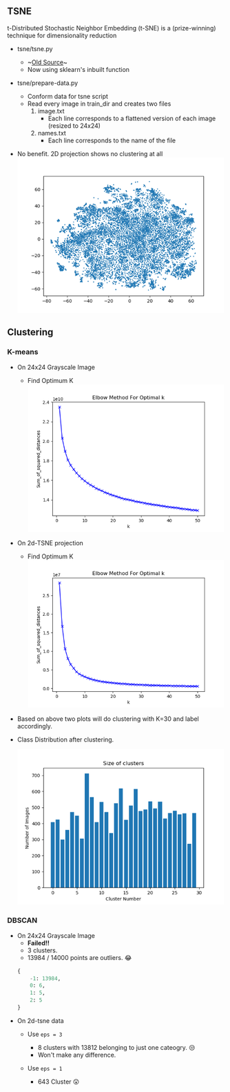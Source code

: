 ## TSNE

t-Distributed Stochastic Neighbor Embedding (t-SNE) is a (prize-winning) technique for dimensionality reduction

- tsne/tsne.py   
    - ~[Old Source](https://lvdmaaten.github.io/tsne/)~
    - Now using sklearn's inbuilt function

- tsne/prepare-data.py
    - Conform data for tsne script
    - Read every image in train_dir and creates two files
        1. image.txt
            - Each line corresponds to a flattened version of each image (resized to 24x24)
        2. names.txt
            - Each line corresponds to the name of the file

- No benefit. 2D projection shows no clustering at all
    ![](results/2d-tsne-plot.png)
 
## Clustering

### K-means

- On 24x24 Grayscale Image
    + Find Optimum K  
        ![](results/kmeans-24.png)

- On 2d-TSNE projection
    + Find Optimum K  
        ![](results/kmeans-2d-tsne.png)

- Based on above two plots will do clustering with K=30 and label accordingly.

- Class Distribution after clustering.

    ![](results/cluster-distribution.png)

### DBSCAN 

- On 24x24 Grayscale Image
    + **Failed!!**
    + 3 clusters.
    + 13984 / 14000 points are outliers. :joy:
    ```python
    {   
        -1: 13984, 
        0: 6, 
        1: 5, 
        2: 5
    }
    ```
- On 2d-tsne data
    + Use `eps = 3`
        * 8 clusters with 13812 belonging to just one cateogry. :unamused:
        * Won't make any difference.

    + Use `eps = 1`
        * 643 Cluster :astonished:
